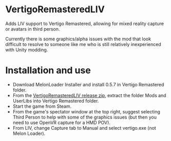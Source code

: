 # VertigoRemasteredLIV
Adds LIV support to Vertigo Remastered, allowing for mixed reality capture or avatars in third person.

Currently there is some graphics/alpha issues with the mod that look difficult to resolve to someone like me who is still relatively inexperienced with Unity modding.

# Installation and use
- Download MelonLoader Installer and install 0.5.7 in Vertigo Remastered folder.
- From the [VertigoRemasteredLIV release zip](https://github.com/Jas2o/VertigoRemasteredLIV/releases), extract the folder Mods and UserLibs into Vertigo Remastered folder.
- Start the game from Steam.
- From the game's spectator window at the top right, suggest selecting Third Person to help with some of the graphics issues (but then you need to use OpenVR capture for a HMD POV).
- From LIV, change Capture tab to Manual and select vertigo.exe (not Melon Loader).
